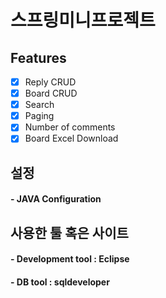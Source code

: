 # 스프링미니프로젝트

## Features

- [x] Reply CRUD
- [x] Board CRUD
- [x] Search 
- [x] Paging
- [x] Number of comments
- [x] Board Excel Download

## 설정

####  - JAVA Configuration

## 사용한 툴 혹은 사이트

#### - Development tool : Eclipse 
#### - DB tool : sqldeveloper



